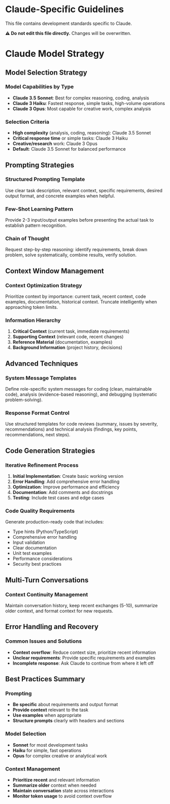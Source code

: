 <!-- Generated by clyde v1.0.0 on 2025-07-30 16:14:14 -->
<!-- Target: Claude Specific -->
<!-- Config Hash: f2f5d0cd -->

# Claude-Specific Guidelines

This file contains development standards specific to Claude.

**⚠ Do not edit this file directly.** Changes will be overwritten.

# Claude Model Strategy

## Model Selection Strategy

### Model Capabilities by Type
- **Claude 3.5 Sonnet**: Best for complex reasoning, coding, analysis
- **Claude 3 Haiku**: Fastest response, simple tasks, high-volume operations  
- **Claude 3 Opus**: Most capable for creative work, complex analysis

### Selection Criteria
- **High complexity** (analysis, coding, reasoning): Claude 3.5 Sonnet
- **Critical response time** or simple tasks: Claude 3 Haiku  
- **Creative/research** work: Claude 3 Opus
- **Default**: Claude 3.5 Sonnet for balanced performance

## Prompting Strategies

### Structured Prompting Template
Use clear task description, relevant context, specific requirements, desired output format, and concrete examples when helpful.

### Few-Shot Learning Pattern
Provide 2-3 input/output examples before presenting the actual task to establish pattern recognition.

### Chain of Thought
Request step-by-step reasoning: identify requirements, break down problem, solve systematically, combine results, verify solution.

## Context Window Management

### Context Optimization Strategy
Prioritize context by importance: current task, recent context, code examples, documentation, historical context. Truncate intelligently when approaching token limits.

### Information Hierarchy
1. **Critical Context** (current task, immediate requirements)
2. **Supporting Context** (relevant code, recent changes)
3. **Reference Material** (documentation, examples)
4. **Background Information** (project history, decisions)

## Advanced Techniques

### System Message Templates
Define role-specific system messages for coding (clean, maintainable code), analysis (evidence-based reasoning), and debugging (systematic problem-solving).

### Response Format Control
Use structured templates for code reviews (summary, issues by severity, recommendations) and technical analysis (findings, key points, recommendations, next steps).

## Code Generation Strategies

### Iterative Refinement Process
1. **Initial Implementation**: Create basic working version
2. **Error Handling**: Add comprehensive error handling  
3. **Optimization**: Improve performance and efficiency
4. **Documentation**: Add comments and docstrings
5. **Testing**: Include test cases and edge cases

### Code Quality Requirements
Generate production-ready code that includes:
- Type hints (Python/TypeScript)
- Comprehensive error handling
- Input validation
- Clear documentation
- Unit test examples
- Performance considerations
- Security best practices

## Multi-Turn Conversations

### Context Continuity Management
Maintain conversation history, keep recent exchanges (5-10), summarize older context, and format context for new requests.

## Error Handling and Recovery

### Common Issues and Solutions
- **Context overflow**: Reduce context size, prioritize recent information
- **Unclear requirements**: Provide specific requirements and examples  
- **Incomplete response**: Ask Claude to continue from where it left off

## Best Practices Summary

### Prompting
- **Be specific** about requirements and output format
- **Provide context** relevant to the task
- **Use examples** when appropriate
- **Structure prompts** clearly with headers and sections

### Model Selection
- **Sonnet** for most development tasks
- **Haiku** for simple, fast operations
- **Opus** for complex creative or analytical work

### Context Management
- **Prioritize recent** and relevant information
- **Summarize older** context when needed
- **Maintain conversation** state across interactions
- **Monitor token usage** to avoid context overflow